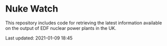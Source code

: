 # Nuke Watch

This repository includes code for retrieving the latest information available on the output of EDF nuclear power plants in the UK.

Last updated: 2021-01-09 18:45